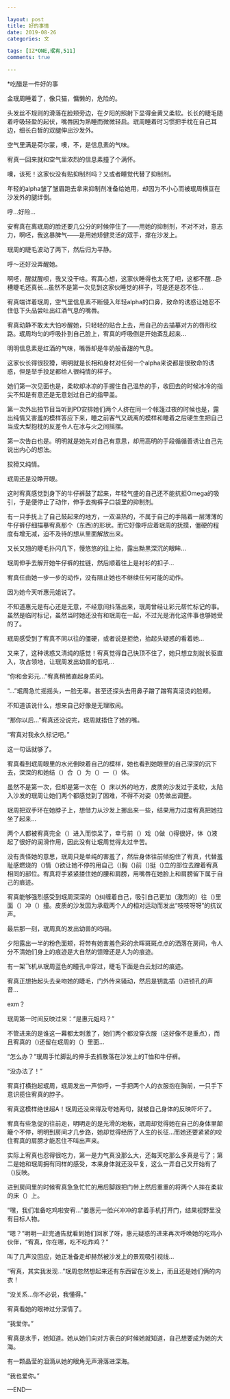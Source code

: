 ```yaml
---

layout: post
title: 好的事情
date: 2019-08-26
categories: 文

tags: [IZ*ONE,珉宥,511]
comments: true

---
```


*吃醋是一件好的事



金珉周睡着了，像只猫，慵懒的，危险的。



头发丝不规则的滑落在脸颊旁边，在夕阳的照射下显得金黄又柔软。长长的睫毛随着呼吸轻盈的起伏，嘴唇因为熟睡而微微轻启。珉周睡着时习惯把手枕在自己耳边，细长白皙的双腿伸出沙发外。



空气里满是荷尔蒙，噢，不，是信息素的气味。



宥真一回来就和空气里浓烈的信息素撞了个满怀。



噢，该死！这家伙没有贴抑制剂吗？又或者睡觉代替了抑制剂。



年轻的alpha皱了皱眉跑去拿来抑制剂准备给她用，却因为不小心而被珉周横亘在沙发外的腿绊倒。



呼…好险…





安宥真在离珉周的脸还要几公分的时候停住了——用她的抑制剂，不对不对，意志力，啊呸，我这暴脾气——是用她矫健灵活的双手，撑在沙发上。



珉周的睫毛波动了两下，然后归为平静。





呼～还好没弄醒她。



啊呸，醒就醒呗，我又没干啥。宥真心想，这家伙睡得也太死了吧，这都不醒…卧槽睫毛还真长…虽然不是第一次见到这家伙睡觉的样子，可是还是忍不住…



宥真端详着珉周，空气里信息素不断侵入年轻alpha的口鼻，致命的诱惑让她忍不住低下头品尝吐出红酒气息的嘴唇。





宥真动静不敢太大怕吵醒她，只轻轻的贴合上去，用自己的去描摹对方的唇形纹路。珉周均匀的呼吸扑到自己脸上，宥真的呼吸倒是开始紊乱起来…



明明信息素是红酒的气味，嘴唇却是牛奶般香甜的气息。



这家伙长得很狡猾，明明就是长相和身材对任何一个alpha来说都是很致命的诱惑，但是举手投足都给人很纯情的样子。







她们第一次见面也是，柔软却冰凉的手握住自己温热的手，收回去的时候冰冷的指尖不知是有意还是无意划过自己的指甲盖。





第一次外出拍节目当听到PD安排她们两个人挤在同一个帐篷过夜的时候也是，露出纯情又害羞的模样答应下来，睡之前客气又疏离的模样和睡着之后硬生生把自己当成大型抱枕的反差令人在冰与火之间摇摆。





第一次告白也是。明明就是她先对自己有意思，却用高明的手段循循善诱让自己先说出内心的想法。





狡猾又纯情。







珉周还是没睁开眼。





这时宥真感觉到身下的牛仔裤鼓了起来，年轻气盛的自己还不能抗拒Omega的吸引，于是便停止了动作，伸手去掏裤子口袋里的抑制剂。





有一只手抚上了自己鼓起来的地方，一双温热的，不属于自己的手隔着一层薄薄的牛仔裤仔细描摹宥真那个（东西)的形状。而它好像呼应着珉周的抚摸，僵硬的程度有增无减，迫不及待的想从里面解放出来。







又长又翘的睫毛扑闪几下，慢悠悠的往上抬，露出黝黑深沉的眼眸…







珉周伸手去解开她牛仔裤的拉链，然后顺着往上是衬衫的扣子…





宥真任由她一步一步的动作，没有阻止她也不继续任何可能的动作。





因为她今天听惠元姐说了。







不知道惠元是有心还是无意，不经意间抖落出来，珉周曾经让彩元帮忙标记的事。虽然是临时标记，虽然当时她还没有和珉周在一起，不过光是消化这件事也够她受的了。





珉周感受到了宥真不同以往的僵硬，或者说是拒绝，抬起头疑惑的看着她…





又来了，这种诱惑又清纯的感觉！宥真觉得自己快顶不住了，她只想立刻就长驱直入，攻占领地，让珉周发出幼兽的低吼…





“你和金彩元…”宥真稍微直起身质问。





“…”珉周急忙摇摇头，一脸无辜。甚至还探头去用鼻子蹭了蹭宥真滚烫的脸颊。





不知道该说什么，想来自己好像是无理取闹。



“那你以后…”宥真还没说完，珉周就捂住了她的嘴。





“宥真对我永久标记吧。”





这一句话就够了。





宥真看到珉周眼里的水光倒映着自己的模样，她也看到她眼里的自己深深的沉下去，深深的和她结（）合（）为（）一（）体。





虽然不是第一次，但却是第一次在（）床以外的地方，皮质的沙发过于柔软，太陷入沙发的珉周让她们两个都感觉到了困难，不得不对姿（)势做出调整。



珉周把双手环在她脖子上，想借力从沙发上挪出来一些，结果用力过度宥真把她拉坐了起来…





两个人都被宥真完全（）进入而惊呆了，幸亏前（）戏（)做（)得很好，体（)液起了很好的润滑作用，因此没有让珉周觉得太过辛苦。



没有责怪她的意思，珉周只是单纯的害羞了，然后身体往前倾抱住了宥真，代替羞耻感燃烧的（)情（)欲让她不停的用自己（)胸（)前（)挺（)立的部位去蹭着宥真相同的部位。宥真将手紧紧搂住她的腰和肩膀，用嘴唇在她脸上和肩膀留下属于自己的痕迹。





宥真能够强烈感受到珉周深深的（)纠缠着自己，吸引自己更加（激烈的）往（)里面（）冲（）撞。皮质的沙发因为承载两个人的相对运动而发出“吱吱呀呀”的抗议声。







最后那一刻，珉周真的发出幼兽的呜咽。









夕阳露出一半的粉色面颊，将带有她害羞色彩的余晖斑斑点点的洒落在房间，令人分不清她们身上的痕迹是大自然的馈赠还是人为的痕迹。







有一架飞机从珉周蓝色的瞳孔中穿过，睫毛下面是白云划过的痕迹。





宥真正想抬起头去亲吻她的睫毛，门外传来骚动，然后是钥匙插（)进锁孔的声音…



exm？



珉周第一时间反映过来：“是惠元姐吗？”





不管进来的是谁这一幕都太刺激了，她们两个都没穿衣服（这好像不是重点），而且宥真的（)还留在珉周的（）里面…





“怎么办？”珉周手忙脚乱的伸手去抓散落在沙发上的T恤和牛仔裤。





“没办法了！”





宥真打横抱起珉周，珉周发出一声惊呼，一手把两个人的衣服抱在胸前，一只手下意识揽住宥真的脖子。



宥真这模样绝世超A！珉周还没来得及夸她两句，就被自己身体的反映吓坏了。



宥真有些急促的往前走，明明走的是光滑的地板，珉周却觉得她在自己的身体里颠簸个不停，明明到房间才几步路，她却觉得经历了人生的长征…而她还要紧紧的咬住宥真的肩膀才能忍住不叫出声来。





实际上宥真也忍得很吃力，第一是力气真没那么大，还每天吃那么多真是亏了；第二是她和珉周拥有同样的感受，本来身体就还没平复，这么一弄自己又开始有了（)反映。





进到房间里的时候宥真急急忙忙的用后脚跟把门带上然后重重的将两个人摔在柔软的床（）上。





“嘿，我们准备吃鸡啦安宥…”姜惠元一脸兴冲冲的拿着手机打开门，结果视野里没有目标人物。



“嗯？”明明一赶完通告就看到她们回家了呀，惠元疑惑的进来再次呼唤她的吃鸡小伙伴，“宥真，你在哪，吃不吃炸鸡？”





叫了几声没回应，她正准备走却赫然被沙发上的景观吸引视线…









“宥真，其实我发现…”珉周忽然想起来还有东西留在沙发上，而且还是她们俩的内衣！





“没关系…你不必说，我懂得。”





宥真看她的眼神过分深情了。





“我爱你。”



宥真是水手，她知道。她从她们向对方表白的时候她就知道，自己想要成为她的大海。





有一颗晶莹的泪滴从她的眼角无声滑落进深海。




“我也爱你。”







—END—